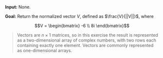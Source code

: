 **Input:** None.

**Goal:** Return the normalized vector $V$, defined as $\frac{V}{||V||}$, where 

$$V = \begin{bmatrix} -6 \\ 8i \end{bmatrix}$$

> Vectors are $n \times 1$ matrices, so in this exercise the result is represented as a two-dimensional array of complex numbers, with two rows each containing exactly one element. Vectors are commonly represented as one-dimensional arrays.
